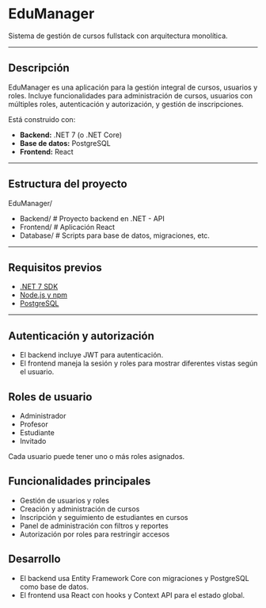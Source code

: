 # EduManager

Sistema de gestión de cursos fullstack con arquitectura monolítica.

---

## Descripción

EduManager es una aplicación para la gestión integral de cursos, usuarios y roles. Incluye funcionalidades para administración de cursos, usuarios con múltiples roles, autenticación y autorización, y gestión de inscripciones.

Está construido con:

- **Backend:** .NET 7 (o .NET Core)
- **Base de datos:** PostgreSQL
- **Frontend:** React

---

## Estructura del proyecto

EduManager/
- Backend/ # Proyecto backend en .NET - API
- Frontend/ # Aplicación React
- Database/ # Scripts para base de datos, migraciones, etc.

---

## Requisitos previos

- [.NET 7 SDK](https://dotnet.microsoft.com/download)
- [Node.js y npm](https://nodejs.org/)
- [PostgreSQL](https://www.postgresql.org/download/)

---


## Autenticación y autorización
- El backend incluye JWT para autenticación.
- El frontend maneja la sesión y roles para mostrar diferentes vistas según el usuario.

## Roles de usuario
- Administrador
- Profesor
- Estudiante
- Invitado

Cada usuario puede tener uno o más roles asignados.

## Funcionalidades principales
- Gestión de usuarios y roles
- Creación y administración de cursos
- Inscripción y seguimiento de estudiantes en cursos
- Panel de administración con filtros y reportes
- Autorización por roles para restringir accesos

## Desarrollo
- El backend usa Entity Framework Core con migraciones y PostgreSQL como base de datos.
- El frontend usa React con hooks y Context API para el estado global.





